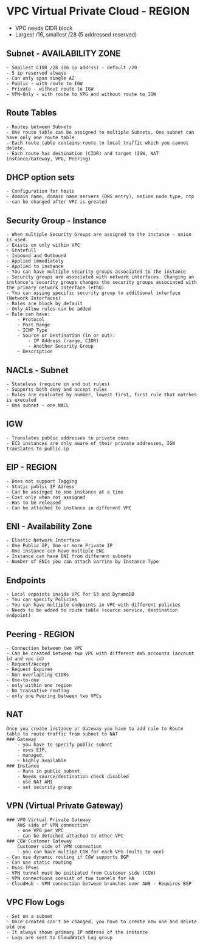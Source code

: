 # VPC Virtual Private Cloud - REGION

- VPC needs CIDR block 
- Largest /16, smallest /28 (5 addressed reserved)

## Subnet - AVAILABILITY ZONE
    - Smallest CIDR /28 (16 ip addrss) - default /20
    - 5 ip reserved always
    - Can only span single AZ
    - Public - with route to IGW
    - Private - without route to IGW
    - VPN-Only - with route to VPG and without route to IGW
## Route Tables
    - Routes between Subnets
    - One route table can be assigned to multiple Subnets, One subnet can have only one route table
    - Each route table contains route to local traffic which you cannot delete.
    - Each route has destination (CIDR) and target (IGW, NAT instance/Gateway, VPG, Peering)
## DHCP option sets
    - Configuration for hosts
    - domain name, domain name servers (DNS entry), netios node type, ntp
    - can be changed after VPC is greated
## Security Group - Instance
    - When multiple Security Groups are assigned to the instance - union is used.
    - Exists on only within VPC
    - Statefull
    - Inbound and Outbound
    - Applied immediately  
    - Applied to instance
    - You can have multiple security groups associated to the instance
    - Security groups are associated with network interfaces. Changing an instance's security groups changes the security groups associated with the primary network interface (eth0)
    - You can assing specific security group to additional interface (Network Interfaces)
    - Rules are block by default
    - Only Allow rules can be added
    - Rule can have:
        - Protocol
        - Port Range
        - ICMP Type
        - Source or Destination (in or out):   
            - IP Address (range, CIDR)
            - Another Security Group
        - Description
## NACLs - Subnet
    - Stateless (require in and out rules)
    - Supports both deny and accept rules
    - Rules are evaluated by number, lowest first, first rule that matches is executed
    - One subnet - one NACL
## IGW
    - Translates public addresses to private ones
    - EC2 instances are only aware of their private addresses, IGW translates to public ip
## EIP - REGION
    - Does not support Tagging
    - Static public IP Adress
    - Can be assinged to one instance at a time
    - Cost only when not assigned
    - Has to be released
    - Can be attached to instance in different VPC
## ENI - Availability Zone
    - Elastic Network Interface
    - One Public IP, One or more Private IP
    - One instance can have multiple ENI
    - Instance can have ENI from different subnets
    - Number of ENIs you can attach varries by Instance Type
## Endpoints
    - Local enpoints inside VPC for S3 and DynamoDB
    - You can specify Policies
    - You can have multiple endpoints in VPC with different policies
    - Needs to be added to route table (source service, destination endpoint)
## Peering - REGION
    - Connection between two VPC
    - Can be created between two VPC with different AWS accounts (account id and vpc id)
    - Request/Accept
    - Request Expires
    - Non overlapting CIDRs
    - One-to-one
    - only within one region
    - No transative routing
    - only one Peering between two VPCs
## NAT
    Once you create instance or Gateway you have to add rule to Route table to route traffic from subnet to NAT
    ### Gateway
        - you have to specify public subnet
        - uses EIP,
        - managed,
        - highly available
    ### Instance
        - Runs in public subnet
        - Needs source/destination check disabled
        - use NAT AMI 
        - set security group

## VPN (Virtual Private Gateway)
    ### VPG Virtual Private Gateway
        AWS side of VPN connection
        - one VPG per VPC
        - can be detached attached to other VPC
    ### CGW Customer Gateway
        Customer side of VPN connection
        - you can have multipe CGW for each VPG (multi to one)
    - Can use dynamic routing if CGW supports BGP
    - Can use static routing
    - Uses IPsec
    - VPN tunnel must be initiated from Customer side (CGW)
    - VPN connections consist of two tunnels for HA
    - CloudHub - VPN connection between branches over AWS - Requires BGP

## VPC Flow Logs
    - Set on a subnet
    - Once created can't be changed, you have to create new one and delete old one
    - It always shows primary IP address of the instance
    - Logs are sent to CloudWatch Log group
